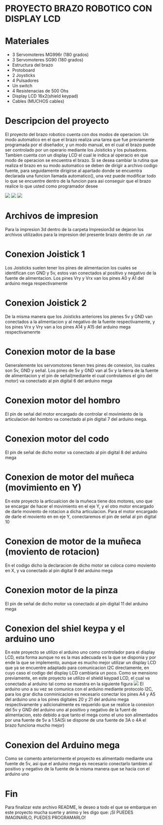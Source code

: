 # PROYECTO BRAZO ROBOTICO CON DISPLAY LCD

# Materiales
- 3 Servomoteres MG996r (180 grados)
- 3 Servomoteres SG90 (180 grados)
- Estructura del brazo 
- Protoboard 
- 2 Joysticks
- 4 Pulsadores 
- Un switch
- 4 Resistenacias de 500 Ohs 
- Display LCD 16x2(shield keypad)
- Cables (MUCHOS cables)

# Descripcion del proyecto
El proyecto del brazo robotico cuenta con dos modos de operacion: Un modo automatico en el que el brazo realiza una tarea que fue previamente programada por el diseñador, y un modo manual, en el cual el brazo puede ser controlado por un operario mediante los Joisticks y los pulsadores. Tambien cuenta con un display LCD el cual le indica al operacio en que modo de operacion se encuentra el brazo. Si se desea cambiar la rutina que realiza el brazo en su modo automatico se deben de dirigir a archivo codigo fuente, para seguidamente dirigirse al apartado donde se encuentra declarada una funcion llamada automatico(), una vez puede modificar todo lo que se encuentre dentro de la funcion para asi conseguir que el brazo realice lo que usted como programador desee

![](/Imagenes/IMG1.jpg)
![](/Imagenes/IMG2jpg.jpg)
![](Imagenes/IMG3.jpg)

# Archivos de impresion
Para la impresion 3d dentro de la carpeta Impresion3d se dejaron los archivos utilizados para la impresion del presente brazo dentro de un .rar

# Conexion Joistick 1
Los Joisticks suelen tener los pines de alimentacion los cuales se identifican con GND y 5v, estos van conectados al positivo y negativo de la fuente de alimentacion. Los pines Vry y Vrx van los pines A0 y A1 del arduino mega respectivamente

# Conexion Joistick 2
De la misma manera que los Joisticks anteriores los pienes 5v y GND van conectados a la alimentacion y al negativo de la fuente respectivamente, y los pines Vrx y Vry van a los pines A14 y A15 del arduino mega respectivamenrte

# Conexion motor de la base
Generalemente los servomotores tienen tres pines de conexion, los cuales son 5v, GND y señal. Los pines de 5v y GND van al 5v y la tierra de la fuente de alimentacion y el pin de señal(mediante el cual controlamos el giro del motor) va conectado al pin digital 6 del arduino mega

# Conexion motor del hombro 
El pin de señal del motor encargado de controlar el movimiento de la articulacion del hombro va conectado al pin digital 7 del arduino mega.

# Conexion motor del codo
El pin de señal de dicho motor va conectado al pin digital 8 del arduino mega 

# Conexion de motor del muñeca (movimiento en Y)
En este proyecto la articualcion de la muñeca tiene dos motores, uno que se encargar de hacer el movimiento en el eje Y, y el otro motor encargado de darle moviento de rotacion a dicha articulacion. Para el motor encargado de darle el moviento en en eje Y, conectaremos el pin de señal al pin digital 10

# Conexion de motor de la muñeca (moviento de rotacion)
En el codigo dicho la declaracion de dicho motor se coloca como moviento en X, y va conectado al pin digital 9 del arduino mega

# Conexion motor de la pinza
El pin de señal de dicho motor va conectado al pin digital 11 del arduino mega

# Conexion del shiel keypa y el arduino uno
En este proyecto se utilizo el arduino uno como controlador para el display LCD, esta forma aunque no es la mas adecuada es la que se disponia y por ende la que se implemento, aunque es mucho mejor utilizar un display LCD que ya se encuentre adaptado para comunicacion I2C directamente, en cuyo caso el codigo del display LCD cambiaria un poco. Como se mensiono previamente, en este proyecto se utilizo el shield keypad LCD, el cual va conectado al arduino tal como se muestra en la siguiente figura
![](/Imagenes/IMG4.jpg/)
El arduino uno a su vez se comunica con el arduino mediante protocolo I2C, para los grar dicha conminicacion es necesario conectar los pines A4 y A5 del arduino uno a los pines digitales 20 y 21 del arduino mega respectivamente y adicionalmente es requerido que se realice la conexion del 5v y GND del arduino uno al positivo y negativo de la fuent de alimentacion, esto debido a que tanto el mega como el uno son alimentados por una fuente de 5v a 1.5A(Si se dispone de una fuente de 3A o 4A el brazo funciona mucho mejor)

# Conexion del Arduino mega
Como se comento anteriormente el proyecto es alimentado mediante una fuente de 5v, asi que el arduino mega es necesario conectarlo tambien al positivo y negativo de la fuente de la misma manera que se hacia con el arduino uno 

# Fin
Para finalizar este archivo README, le deseo a todo el que se embarque en este proyecto mucha suerte y animo y les digo que: ¡SI PUEDES IMAGINARLO, PUEDES PROGRAMARLO!

